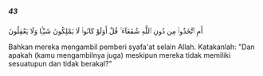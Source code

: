 ##### 43

<span class="ayah">أَمِ ٱتَّخَذُوا۟ مِن دُونِ ٱللَّهِ شُفَعَآءَ ۚ قُلْ أَوَلَوْ كَانُوا۟ لَا يَمْلِكُونَ شَيْـًۭٔا وَلَا يَعْقِلُونَ</span>

<span class="ayah_translation">Bahkan mereka mengambil pemberi syafa'at selain Allah. Katakanlah: "Dan apakah (kamu mengambilnya juga) meskipun mereka tidak memiliki sesuatupun dan tidak berakal?"</span>
